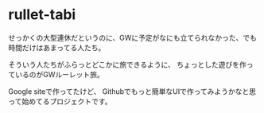 # rullet-tabi

せっかくの大型連休だというのに、GWに予定がなにも立てられなかった、でも時間だけはあまってる人たち。

そういう人たちがふらっとどこかに旅できるように、
ちょっとした遊びを作っているのがGWルーレット旅。

Google siteで作ってたけど、
Githubでもっと簡単なUIで作ってみようかなと思って始めてるプロジェクトです。

